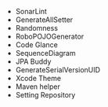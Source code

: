 
- SonarLint
- GenerateAllSetter
- Randomness
- RoboPOJOGenerator
- Code Glance
- SequenceDiagram
- JPA Buddy
- GenerateSerialVersionUID
- Xcode Theme
- Maven helper
- Setting Repository

